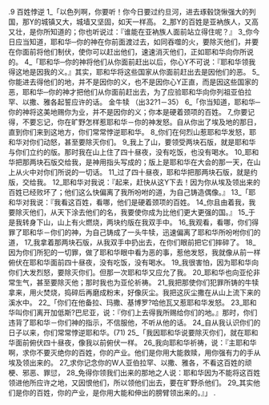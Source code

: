 .9 
百姓悖逆 
1_「以色列啊，你要听！你今日要过约旦河，进去琢毂饶愀强大的列国，那Y的城镇又大，城墙又坚固，如天一样高。 2_那Y的百姓是亚衲族人，又高又壮，是你所知道的；你也听说过：『谁能在亚衲族人面前站立得住呢？』 3_你今日应当知道，耶和华─你的神在你前面渡过去，如同吞噬的火，要除灭他们，并要在你面前将他们制伏，使你可以赶出他们，速速消灭他们，正如耶和华向你所说的。 
4_「耶和华─你的神将他们从你面前赶出以后，你心Y不可说：『耶和华领我得这地是因我的义。』其实，耶和华将这些国家从你面前赶出去是因他们的恶。 5_你能进去得他们的地，并不是因你的义，也不是因你心Y正直，而是因这些国家的恶，耶和华─你的神才把他们从你面前赶出去，为了应验耶和华向你列祖亚伯拉罕、以撒、雅各起誓应许的话。 
金牛犊 
（出32?1－35） 
6_「你当知道，耶和华─你的神将这美地赐你为业，并不是因你的义；你本是硬着颈项的百姓。 7_你要记得，不要忘记，你在旷野怎样惹耶和华－你的神发怒。自从你出了埃及地的那日，直到你们来到这地方，你们常常悖逆耶和华。 8_你们在何烈山惹耶和华发怒，耶和华对你们动怒，甚至要除灭你们。 9_我上了山，要领受两块石版，就是耶和华与你们立约的版。那时我在山上住了四十昼夜，没有吃饭，也没有喝水。 10_耶和华把那两块石版交给我，是神用指头写成的；版上是耶和华在大会的那一天，在山上从火中对你们所说的一切话。 11_过了四十昼夜，耶和华把那两块石版，就是约版，交给我。 12_耶和华对我说：『起来，赶快从这Y下去！因为你从埃及领出来的百姓已经败坏了；他们这么快偏离了我所吩咐的道，为自己铸造偶像。』 
13_「耶和华对我说：『我看这百姓，看哪，他们是硬着颈项的百姓。 14_你且由着我，我要除灭他们，从天下涂去他们的名，我要使你成为比他们更大更强的国。』 15_于是我转身下山，山上有火燃烧，两块约版在我双手中。 16_我观看，看哪，你们得罪了耶和华－你们的神，为自己铸成了一头牛犊，迅速偏离了耶和华所吩咐你们的道， 17_我拿着那两块石版，从我双手中扔出去，在你们眼前把它们摔碎了。 18_因为你们所犯的一切罪，做了耶和华眼中看为恶的事，惹他发怒，我就像从前一样俯伏在耶和华面前四十昼夜，没有吃饭，没有喝水。 19_我很害怕，因为耶和华向你们大发烈怒，要除灭你们。但那一次耶和华又应允了我。 20_耶和华也向亚伦非常生气，甚至要除灭他；那时我也为亚伦祈祷。 21_我把那使你们犯罪所铸的牛犊拿来，用火焚烧，捣碎后再磨成粉末，好像灰尘。我把这灰尘撒在从山上流下来的溪水中。 
22_「你们在他备拉、玛撒、基博罗?哈他瓦又惹耶和华发怒。 23_耶和华叫你们离开加低斯?巴尼亚，说：『你们上去得我所赐给你们的地。』那时，你们违背了耶和华－你们神的指示，不信服他，不听从他的话。 24_自从我认识你们的日子以来，你们常常悖逆耶和华。(71) 
25_「我因耶和华说要除灭你们，就在耶和华面前俯伏四十昼夜，像我以前俯伏一样。 26_我向耶和华祈祷，说：『主耶和华啊，求你不要灭绝你的百姓，你的产业。他们是你用大能救赎，用你强有力的手从埃及领出来的。 27_求你记念你的W人亚伯拉罕、以撒、雅各，不看这百姓的顽梗、邪恶、罪愆， 28_免得你领我们出来的那地之人说：耶和华因为不能将这百姓领进他所应许之地，又因恨他们，所以领他们出去，要在旷野杀他们。 29_其实他们是你的百姓，你的产业，是你用大能和伸出的膀臂领出来的。』」 
.